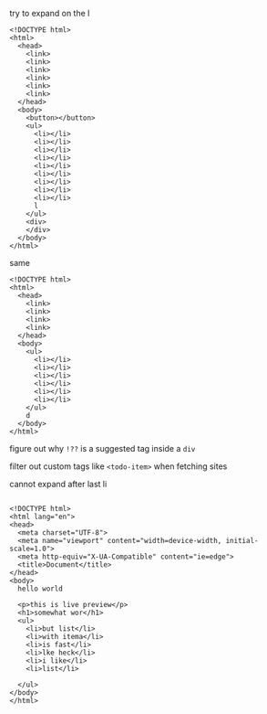 try to expand on the l

```
<!DOCTYPE html>
<html>
  <head>
    <link>
    <link>
    <link>
    <link>
    <link>
    <link>
  </head>
  <body>
    <button></button>
    <ul>
      <li></li>
      <li></li>
      <li></li>
      <li></li>
      <li></li>
      <li></li>
      <li></li>
      <li></li>
      <li></li>
      l
    </ul>
    <div>
    </div>
  </body>
</html>
```

same

```
<!DOCTYPE html>
<html>
  <head>
    <link>
    <link>
    <link>
    <link>
  </head>
  <body>
    <ul>
      <li></li>
      <li></li>
      <li></li>
      <li></li>
      <li></li>
      <li></li>
    </ul>
    d
  </body>
</html>
```

figure out why `!??` is a suggested tag inside a `div`

filter out custom tags like `<todo-item>` when fetching sites

cannot expand after last li

```

<!DOCTYPE html>
<html lang="en">
<head>
  <meta charset="UTF-8">
  <meta name="viewport" content="width=device-width, initial-scale=1.0">
  <meta http-equiv="X-UA-Compatible" content="ie=edge">
  <title>Document</title>
</head>
<body>
  hello world

  <p>this is live preview</p>
  <h1>somewhat wor</h1>
  <ul>
    <li>but list</li>
    <li>with itema</li>
    <li>is fast</li>
    <li>lke heck</li>
    <li>i like</li>
    <li>list</li>

  </ul>
</body>
</html>

```

<!-- analyze error (statistics): https://github.com/lyons194/Intellident-Website-Python-Flask -->
